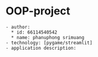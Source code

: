 # OOP-project
```
- author: 
  * id: 66114540542
  * name: phanuphong srimuang
- technology: [pygame/streamlit]
- application description:
```
